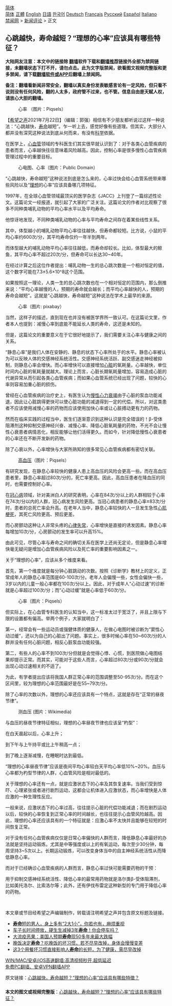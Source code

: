  <!-- 面包屑导航 --> <div class="breadcrumb"><!-- GTranslate: https://gtranslate.io/ -->  <div class="switcher notranslate">  <div class="selected">  <a href="#" onclick="return false;"> 简体</a>  </div>  <div class="option">  <a href="https://www.bannedbook.org" onclick="doGTranslate('zh-CN|zh-CN');jQuery('div.switcher div.selected a').html(jQuery(this).html());return false;" title="简体中文" class="nturl selected"> 简体</a>  <a href="https://www.bannedbook.org/zh-tw/" onclick="doGTranslate('zh-CN|zh-TW');jQuery('div.switcher div.selected a').html(jQuery(this).html());return false;" title="繁體中文" class="nturl"> 正體</a>  <a href="https://www.bannedbook.org/en/" onclick="doGTranslate('zh-CN|en');jQuery('div.switcher div.selected a').html(jQuery(this).html());return false;" title="English" class="nturl"> English</a>  <a href="https://www.bannedbook.org/ja/" onclick="doGTranslate('zh-CN|ja');jQuery('div.switcher div.selected a').html(jQuery(this).html());return false;" title="日本語" class="nturl"> 日語</a>  <a href="https://www.bannedbook.org/ko/" onclick="doGTranslate('zh-CN|ko');jQuery('div.switcher div.selected a').html(jQuery(this).html());return false;" title="한국어" class="nturl"> 한국어</a>  <a href="https://www.bannedbook.org/de/" onclick="doGTranslate('zh-CN|de');jQuery('div.switcher div.selected a').html(jQuery(this).html());return false;" title="Deutsch" class="nturl"> Deutsch</a>  <a href="https://www.bannedbook.org/fr/" onclick="doGTranslate('zh-CN|fr');jQuery('div.switcher div.selected a').html(jQuery(this).html());return false;" title="Français" class="nturl"> Français</a>  <a href="https://www.bannedbook.org/ru/" onclick="doGTranslate('zh-CN|ru');jQuery('div.switcher div.selected a').html(jQuery(this).html());return false;" title="Русский" class="nturl"> Русский</a>  <a href="https://www.bannedbook.org/es/" onclick="doGTranslate('zh-CN|es');jQuery('div.switcher div.selected a').html(jQuery(this).html());return false;" title="Español" class="nturl"> Español</a>  <a href="https://www.bannedbook.org/it/" onclick="doGTranslate('zh-CN|it');jQuery('div.switcher div.selected a').html(jQuery(this).html());return false;" title="Italiano" class="nturl"> Italiano</a>  </div>  </div>      <div class='breadcrumb-sub'><!-- Breadcrumb NavXT 6.3.0 --> <a href="https://www.bannedbook.org/" class="home">禁闻网</a> &gt; <a href="https://www.bannedbook.org/bnews/comments/" class="category">新闻评论</a> &gt; 正文</div></div><h2>心跳越快，寿命越短？“理想的心率”应该具有哪些特征？</h2> <p class="notice"><b>大陆网友注意：本文中的链接除 <a href="https://github.com/bannedbook/fanqiang" >翻墙</a>软件下载和<a href="https://github.com/killgcd/justmysocks/blob/master/README.md">翻墙推荐</a>链接外全部为禁网链接，未翻墙状态下打不开，请勿点击。此为文字版禁闻，欲看图文视频完整版和更多禁闻，请下载<a href="https://github.com/bannedbook/fanqiang">翻墙软件或APP</a>后翻墙上禁闻网。</p><p>备注：翻墙看新闻非常安全，翻墙以真实身份发表敏感言论有一定风险，但只看不说则没有任何风险，翻的人太多，政府管不过来，也不管。信息自由是天赋人权，请放心大胆的翻墙。</b></p>  <div class="entry"> <figure> <p><figcaption>心率  （图片：Piqsels）</figcaption></figure> <p>【<span class='wp_keywordlink_affiliate'><a href="https://www.soundofhope.org" title="希望之声" target="_blank">希望之声</a></span>2021年7月22日】（编辑：郭强）相信有不少朋友都听说过这样一种说法：“心跳越快，<a href="https://www.bannedbook.org/bnews/tag/%E5%AF%BF%E5%91%BD/" class="st_tag internal_tag" rel="tag" title="标签 寿命 下的日志">寿命</a>越短”。乍一听上去，感觉好像有些道理。但其实，大部分人都并没有深究这种说法到底从何而来，有没有<span class='wp_keywordlink'><a href="https://www.bannedbook.org/forum11/topic309.html" title="禁片：“科学”的棍子" target="_blank">科学</a></span>依据。</p> <p>在医学上，<a href="https://www.bannedbook.org/bnews/tag/%E5%BF%83%E8%A1%80%E7%AE%A1/" class="st_tag internal_tag" rel="tag" title="标签 心血管 下的日志">心血管</a>领域的专科医生们其实很早就认识到了：对于各类心血管疾病的患者而言，心率越快往往意味着风险越高。因此，控制心率是很多慢性心血管疾病管理过程中的重要目标。</p> <figure><figcaption>心电图、心率（图片：Public Domain）</figcaption></figure> <p>“心跳越快，寿命越短”这种说法到底是怎么来的，心率过快会给心血管系统带来哪些风险以及“<a href="https://www.bannedbook.org/bnews/tag/%E7%90%86%E6%83%B3/" class="st_tag internal_tag" rel="tag" title="标签 理想 下的日志">理想</a>的心率”应该具备哪几项特征。</p> <p>1997年，在全球心血管领域最顶尖的医学杂志《JACC》上刊登了一篇综述性论文。这篇论文一经报道，就引起了大家的广泛关注。这篇论文的作者对比观察了很多不同种类哺乳动物的平均心率水平以及平均寿命。</p> <p>他惊讶地发现，不同种类哺乳动物的心率与平均寿命之间存在着某些线性关系。</p> <p>其中，体型越小的哺乳动物平均心率往往越快，但寿命都较短。比方说，小鼠的平均心率约600次/分，其平均寿命仅约一年半到两年。</p> <p>而体型越大的哺乳动物平均心率往往越低，而寿命却较长。比如，体型最大的鲸鱼，其平均心率不超过20次/分，但寿命可以长达30~40年。</p> <p>在经过计算之后这位作者提出：哺乳动物一生的总心跳次数是一个相对恒定的值，这个数字可能在7.3±5.6×10^8这个范围。</p> <p>如果按照这一理论，人类一生的总心跳次数也在一个相对恒定的范围内，那么倒推来说：“平均心率越慢的人，预期的寿命就会越长；而平均心率越快的人，预期的寿命会越短”。这就是“心跳越快，寿命越短”这种说法在学术上最早的来源。</p> <figure><figcaption>心率（图片: pixabay）</figcaption></figure> <p>当然，这样子的描述，直到现在也并没有被医学界所一致认可。在这篇论文里，作者本人也提到：减慢心率到底能不能延长人类的寿命，这还是未知的。</p>  <p>但是，这篇论文的重要意义在于它很好地提示了，我们需要关注心率与健康之间的关系。</p> <p>“静息心率”是我们人体在安静的、静息的状态下心率所处于的水平。静息心率被认为可以反映人体的交感神经系统活性。交感神经系统活跃、副交感迷走神经被抑制，则静息心率会增快。而心率增快可以直接增加<a href="https://www.bannedbook.org/bnews/tag/%E5%BF%83%E8%84%8F/" class="st_tag internal_tag" rel="tag" title="标签 心脏 下的日志">心脏</a>的氧耗量。心率越快，单位时间内心脏的氧耗量就越大。理论上而言，心脏长期氧耗量增加，容易造成心脏的代谢异常从而引起各类心血管疾病；而如果心血管系统已经出现了问题，较快的心率则容易加重心脏的损伤。</p> <p>曾经在心血管疾病的治疗史上，有医生认为<a href="https://www.bannedbook.org/bnews/tag/%e6%85%a2%e6%80%a7%e5%bf%83%e5%8a%9b%e8%a1%b0%e7%ab%ad/" class="st_tag internal_tag" rel="tag" title="标签 慢性心力衰竭 下的日志">慢性心力衰竭</a>由于心脏的泵血功能减退，因此让心脏跳得更快可以使心脏功能的减退得到一定的代偿。所以，对这类患者不应该使用减慢心率的药物而应该使用加快心率或让心脏搏动更有力的药物。</p> <p>然而在临床实践的过程当中，医生们逐渐意识到这种认识是完全错误的！β-受体阻滞剂这种抑制交感神经兴奋、减慢心率、降低心脏氧耗量的药物，不光不会让慢性心衰患者病情恶化，相反能够让他们活得更久。而如今，针对降低慢性心衰患者的心率还在不断开发新的药物。</p> <p>除了心衰以外，心率增快与大家所熟知的很多常见心血管疾病都有密切关联。</p> <figure><figcaption><a href="https://www.bannedbook.org/bnews/tag/%e9%ab%98%e8%a1%80%e5%8e%8b/" class="st_tag internal_tag" rel="tag" title="标签 高血压 下的日志">高血压</a>（图片：Piqsels）</figcaption></figure> <p>有研究发现，在静息心率较快的健康人患上高血压的风险会更高一些。而在高血压患者里，静息心率超过80次/分的，死亡率更高。因此，高血压患者在降血压的同时，也需要控制好心率。</p> <p>在<a href="https://www.bannedbook.org/bnews/tag/%E5%86%A0%E5%BF%83%E7%97%85/" class="st_tag internal_tag" rel="tag" title="标签 冠心病 下的日志">冠心病</a>领域，针对美洲白人的研究表明，心率在84次/分以上的人群相较于心率在74次/分以内的人群，冠心病发生风险更高。当冠心病患者的静息心率≥83次/分时，患者的总死亡率会升高。在老年人当中，静息心率较快的人一旦发生急性<a href="https://www.bannedbook.org/bnews/tag/%e5%bf%83%e8%82%8c%e6%a2%97%e6%ad%bb/" class="st_tag internal_tag" rel="tag" title="标签 心肌梗死 下的日志">心肌梗死</a>，其死亡风险更高、预后更差。</p> <p>而心房颤动这种让人非常头疼的<a href="https://www.bannedbook.org/bnews/tag/%e5%bf%83%e5%be%8b%e5%a4%b1%e5%b8%b8/" class="st_tag internal_tag" rel="tag" title="标签 心律失常 下的日志">心律失常</a>，心率增快是直接的诱发因素。静息心率每增加10次/分，心房颤动的发生率可以升高15%。</p> <p>由此可见，尽管心率与寿命之间的确切关系在医学上还尚无定论，但是静息心率增快毫无疑问是增加心血管疾病风险以及死亡率的重要影响因素之一。</p> <p>关于“理想的心率”，应该从多个维度来看。</p>  <p>首先，第一个维度就是每分钟心脏跳动的次数。按照《诊断学》教材上的定义，正常成年人的静息心率范围是60-100次/分。老年人会偏慢一些，女性会偏快一些，3岁以内的儿童一般心率都在100次/分以上。因此，对于成年人“心动过速”的诊断就是心率超过100次/分；而“心动过缓”就是心率低于60次/分。</p> <figure><figcaption>心率（图片：Piqsels）</figcaption></figure> <p>但实际上，在心血管专科医生的认知当中，这一标准太过于宽泛了，并且上限与下限的设置都有偏高。举两个例子，大家就明白了：</p> <p>第一，经常会有一些运动员或强健体质的健康人，在做心电图时被诊断为“窦性心动过缓”，还以为自己的心脏出了问题。事实上，很多时候心率在50~60次/分的人群并没有任何心脏问题，相反心脏泵血功能较强。</p> <p>第二，有些人的心率不到100次/分但就是会觉得心悸、心慌，到医院做心电图结果却提示正常。而其实，可能对于这些人而言，心率超过80次/分或90次/分就会出现心动过速相关的不适了。</p> <p>为此，有学者提出应该将我国人群正常心率的范围调整至50-95次/分。而在这个区间里，较为理想的心率范围最好是在55~79次/分。</p> <p>除了心率的次数以外，理想的心率还应该具有一个特点，这就是存在“正常的昼夜节律”。</p> <figure><figcaption>测血压 (图片：Wikimedia)</figcaption></figure> <p>与血压的昼夜节律特征相似，理想的心率昼夜节律也应该呈“杓型”：</p> <p>在白天晨起以后，心率上升；</p> <p>到下午与上午持平或比上午稍高一点；</p> <p>到了晚上逐渐减慢，在睡眠时达到最低。</p>  <p>“理想的心率昼夜节律”应该是夜间平均心率较白天平均心率低10%~20%。血压与心率都为杓型节律的人群，心血管风险是相对最低的。</p> <p>关于理想的心率还有一点，就是应激状态下的心率及其恢复速率。当我们受到惊吓、心理紧张或者进行剧烈运动，这都会让机体进入应激状态，而心率增快是人体应激的一种生理性反应。</p> <p>一般来说，应激状态下的心率过高，往往提示心脏的代偿功能减退；而在剧烈运动以后，较快的心率恢复到正常心率的时间越长，也往往提示心血管风险越高。因此，理想的心率还应该具有的一个特征就是：应激心率不太快并且能够在较短的时间恢复正常。</p> <p>对于没有任何心血管疾病仅仅是日常心率偏快的人群而言，降低静息心率最好的办法就是坚持运动锻炼。尤其是中等强度或以上的有氧运动，每次至少30分钟，每周坚持3~5次以上。长期运动锻炼，可以改变身体当中的自主神经系统活性从而降低静息心率。</p> <p>而对于已经确诊心血管疾病的人群而言，静息心率过快可能需要药物的干预：</p> <p>用于抑制交感神经系统活性、降低心率的最常用药物就是洛尔类β-受体阻滞剂，比如美托洛尔、比索洛尔等；此外，还有伊伐布雷定这种新型的专门用于降低心率的药物。</p> <p> </p> <p>本文章或节目经希望之声编辑制作，转载请注明希望之声并包含原文标题及链接。 </p> <ul class='op-related-articles' title='相关阅读'> <li><a href='https://www.bannedbook.org/bnews/health/20210723/1592573.html' target='_blank'><b>寿命</b>短的男人，身上多有“2大1小”，你若也有，麻烦重视</a></li> <li><a href='https://www.bannedbook.org/bnews/lifebaike/20210723/1592516.html' target='_blank'>车子长时间停放，硬生生减掉3年<b>寿命</b>！你会停车吗？</a></li> <li><a href='https://www.bannedbook.org/bnews/worldnews/usa/20210722/1591671.html' target='_blank'>大流疫恶果：美国人预期<b>寿命</b>现50多年来最大跌幅</a></li> <li><a href='https://www.bannedbook.org/bnews/health/20210721/1591192.html' target='_blank'>晚饭决定<b>寿命</b>？吃晚饭的坏习惯，若不尽早改掉，身体会慢慢变差</a></li> <li><a href='https://www.bannedbook.org/bnews/health/20210719/1590016.html' target='_blank'>这3个用餐坏习惯直接影响人<b>寿命</b>的长短，为了健康，需尽早改掉</a></li> </ul> <p class="texttj"> <a href="https://github.com/bannedbook/fanqiang/wiki/V2ray%E6%9C%BA%E5%9C%BA" target="_blank">WIN/MAC/安卓/iOS高速翻墙:高清视频秒开,超低延迟</a><br/> <a href="https://github.com/bannedbook/fanqiang/wiki/%E7%A6%81%E9%97%BB%E7%BD%91%E5%AE%89%E5%8D%93%E7%BF%BB%E5%A2%99%E6%96%B0%E9%97%BBAPP" target="_blank">免费PC翻墙、安卓VPN翻墙APP</a></p><p>原文链接：<a class="src_link"  href="https://www.soundofhope.org/post/512090" target="_blank">心跳越快，寿命越短？“理想的心率”应该具有哪些特徵？</a></p> <a name='sharetosocial'></a>  <div style="margin-bottom:5px;padding-bottom:5px;clear:both"> <div id="archive-pix-1" class="banner-ads"> <!-- AuctionX Display platform tag START --> <div id="26318x728x90x621x_ADSLOT2" clicktrack="%%CLICK_URL_ESC%%"></div> <!-- AuctionX Display platform tag END --> </div> <div id="archive-pix-2" class="banner-ads"> <!-- AuctionX Display platform tag START --> <div id="26315x300x250x621x_ADSLOT2" clicktrack="%%CLICK_URL_ESC%%"></div> <!-- AuctionX Display platform tag END --> </div> </div>  <div id="archive-pix-1" class="banner-ads"> <!-- AuctionX Display platform tag START --> <div id="26318x728x90x621x_ADSLOT3" clicktrack="%%CLICK_URL_ESC%%"></div> <!-- AuctionX Display platform tag END --> </div> <div><b>本文的图文或视频完整版</b>：<a href='https://www.bannedbook.org/bnews/comments/20210723/1592725.html'>心跳越快，寿命越短？“理想的心率”应该具有哪些特征？</a></div>  </div><!--END ENTRY--> 